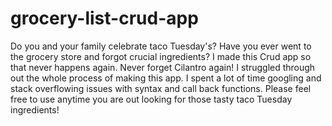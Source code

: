 # grocery-list-crud-app
Do you and your family celebrate taco Tuesday's? Have you ever went to the grocery store and forgot crucial ingredients? I made this Crud app so that never happens again. Never forget Cilantro again!
I struggled through out the whole process of making this app. I spent a lot of time googling and stack overflowing issues with syntax and call back functions. 
Please feel free to use anytime you are out looking for those tasty taco Tuesday ingredients! 
